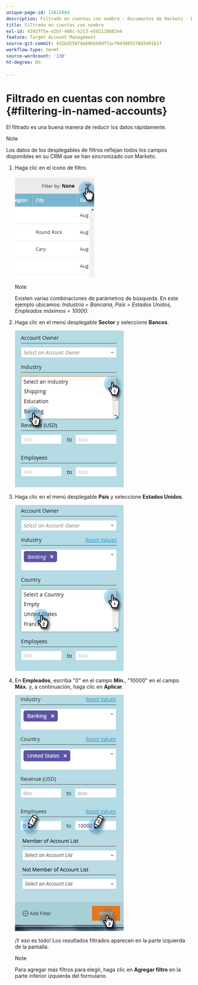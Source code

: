 ```yaml
---
unique-page-id: 12615804
description: Filtrado en cuentas con nombre - Documentos de Marketo - Documentación del producto
title: Filtrado en cuentas con nombre
exl-id: 4592ff5e-e2bf-408c-b213-e582110b83e4
feature: Target Account Management
source-git-commit: 431bd258f9a68bbb9df7acf043085578d3d91b1f
workflow-type: tm+mt
source-wordcount: '130'
ht-degree: 0%

---
```


# Filtrado en cuentas con nombre {#filtering-in-named-accounts}

El filtrado es una buena manera de reducir los datos rápidamente.

>[!NOTE]
>
>Los datos de los desplegables de filtros reflejan todos los campos disponibles en su CRM que se han sincronizado con Marketo.

1. Haga clic en el icono de filtro.

   ![](assets/filter-one.png)

   >[!NOTE]
   >
   >Existen varias combinaciones de parámetros de búsqueda. En este ejemplo ubicamos: _Industria = Bancaria, País = Estados Unidos, Empleados máximos = 10000_.

1. Haga clic en el menú desplegable **Sector** y seleccione **Bancos**.

   ![](assets/filter-2.png)

1. Haga clic en el menú desplegable **País** y seleccione **Estados Unidos**.

   ![](assets/filter-3.png)

1. En **Empleados**, escriba &quot;0&quot; en el campo **Mín.**, &quot;10000&quot; en el campo **Máx.** y, a continuación, haga clic en **Aplicar**.

   ![](assets/four-2.png)

   ¡Y eso es todo! Los resultados filtrados aparecen en la parte izquierda de la pantalla.

   >[!NOTE]
   >
   >Para agregar más filtros para elegir, haga clic en **Agregar filtro** en la parte inferior izquierda del formulario.
